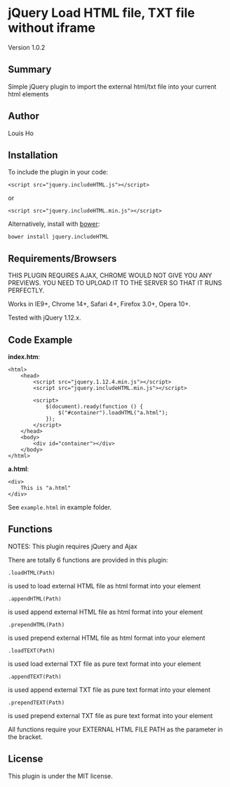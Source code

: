 # jQuery Load HTML file, TXT file without iframe

Version 1.0.2

## Summary

Simple jQuery plugin to import the external html/txt file into your current html elements

## Author

Louis Ho

## Installation

To include the plugin in your code:

	<script src="jquery.includeHTML.js"></script>
	
or

	<script src="jquery.includeHTML.min.js"></script>

Alternatively, install with [bower](https://github.com/bower/bower): 
	
	bower install jquery.includeHTML

## Requirements/Browsers

THIS PLUGIN REQUIRES AJAX, CHROME WOULD NOT GIVE YOU ANY PREVIEWS. 
YOU NEED TO UPLOAD IT TO THE SERVER SO THAT IT RUNS PERFECTLY.

Works in IE9+, Chrome 14+, Safari 4+, Firefox 3.0+, Opera 10+.

Tested with jQuery 1.12.x.

## Code Example

**index.htm**:

	<html>
		<head>
			<script src="jquery.1.12.4.min.js"></script>
			<script src="jquery.includeHTML.min.js"></script>

			<script>
				$(document).ready(function () {
					$("#container").loadHTML("a.html");
				});
			</script>
		</head>
		<body>
			<div id="container"></div>
		</body>
	</html>

**a.html**:

	<div>
		This is "a.html"
	</div>


See `example.html` in example folder.

## Functions

NOTES: This plugin requires jQuery and Ajax


There are totally 6 functions are provided in this plugin:

	.loadHTML(Path)		

is used to load external HTML file as html format into your element

	.appendHTML(Path)		

is used append external HTML file as html format into your element

	.prependHTML(Path)		
	
is used prepend external HTML file as html format into your element

	.loadTEXT(Path)		
	
is used load external TXT file as pure text format into your element

	.appendTEXT(Path) 		
	
is used append external TXT file as pure text format into your element

	.prependTEXT(Path)		
	
is used prepend external TXT file as pure text format into your element


All functions require your EXTERNAL HTML FILE PATH as the parameter in the bracket.

## License

This plugin is under the MIT license.
